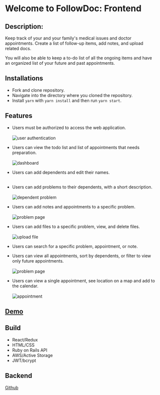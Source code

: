 # Welcome to FollowDoc: Frontend

## Description:

Keep track of your and your family's medical issues and doctor appointments.
Create a list of follow-up items, add notes, and upload related docs.

You will also be able to keep a to-do list of all the ongoing items and have an organized list of your future and past appointments.

## Installations

- Fork and clone repository.
- Navigate into the directory where you cloned the repository.
- Install `yarn` with `yarn install` and then run `yarn start`.

## Features

- Users must be authorized to access the web application.
  <br><br/>
  ![user authentication](https://media.giphy.com/media/NLKuAfdo0O6o1IZYMD/giphy.gif)
- Users can view the todo list and list of appointments that needs preparation.
  <br><br/>
  ![dashboard](https://media.giphy.com/media/X7kqikqMB8gQMxc1Bc/giphy.gif)
- Users can add dependents and edit their names.
  <br><br/>
- Users can add problems to their dependents, with a short description.
  <br><br/>
  ![dependent problem](https://media.giphy.com/media/uUVpeh6dGUVQWtVsoN/giphy.gif)

- Users can add notes and appointments to a specific problem.
  <br><br/>
  ![problem page](https://media.giphy.com/media/K3reJOlaDLKI1XIF1r/giphy.gif)
- Users can add files to a specific problem, view, and delete files.
  <br><br/>
  ![upload file](https://media.giphy.com/media/jgwMyXdaRbzxm58NuY/giphy.gif)

- Users can search for a specific problem, appointment, or note.

- Users can view all appointments, sort by dependents, or filter to view only future appointments.
  <br><br/>
  ![problem page](https://media.giphy.com/media/f52zMqwe8RhP559aJ3/giphy.gif)

- Users can view a single appointment, see location on a map and add to the calendar.
  <br><br/>
  ![appointment](https://media.giphy.com/media/kYWQ48VfiJMK1zRrJE/giphy.gif)
  
## [Demo](http://follow-doc.surge.sh/)

## Build

- React/Redux
- HTML/CSS
- Ruby on Rails API
- AWS/Active Storage
- JWT/bcrypt

## Backend

[Github](https://github.com/cohenoa33/follow-doc-backend)
